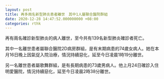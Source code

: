 ```yaml
---
layout: post
title: 再多兩名新型肺炎患者離世　其中1人屬聯合醫院群組
date: 2020-12-28 14:47:52.000000000 +08:00
categories: rthk
---
```


再有兩名確診新型肺炎的病人離世，至今共有139名新型肺炎確診者死亡。

其中一名離世患者屬聯合醫院2D病房群組，是有末期病患的74歲女病人。她在本月16日晚上因氣促入院治療，情況持續惡化，延至今日凌晨1時19分離世。
 
另一名離世患者屬歌舞群組，是有長期病患的73歲男病人。他上月24日確診入住明愛醫院，情況持續惡化，延至今日凌晨2時38分離世。
